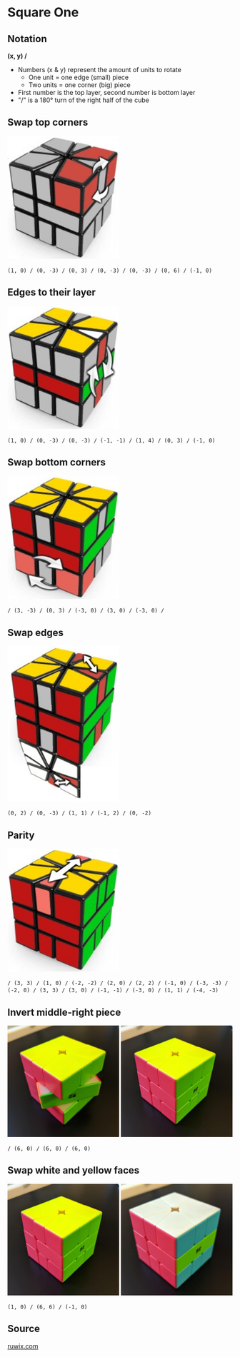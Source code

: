 # Square One

## Notation

**(x, y) /**

- Numbers (x & y) represent the amount of units to rotate
    - One unit = one edge (small) piece
    - Two units = one corner (big) piece 
- First number is the top layer, second number is bottom layer
- "/" is a 180° turn of the right half of the cube

## Swap top corners

<img src="/images/square-one-1.jpg" width="250"/>

    (1, 0) / (0, -3) / (0, 3) / (0, -3) / (0, -3) / (0, 6) / (-1, 0)

## Edges to their layer

<img src="/images/square-one-2.jpg" width="250"/>

    (1, 0) / (0, -3) / (0, -3) / (-1, -1) / (1, 4) / (0, 3) / (-1, 0)

## Swap bottom corners

<img src="/images/square-one-3.jpg" width="250"/>

    / (3, -3) / (0, 3) / (-3, 0) / (3, 0) / (-3, 0) /

## Swap edges

<img src="/images/square-one-4.jpg" width="250"/>

    (0, 2) / (0, -3) / (1, 1) / (-1, 2) / (0, -2)

## Parity

<img src="/images/square-one-5.jpg" width="250"/>

    / (3, 3) / (1, 0) / (-2, -2) / (2, 0) / (2, 2) / (-1, 0) / (-3, -3) / (-2, 0) / (3, 3) / (3, 0) / (-1, -1) / (-3, 0) / (1, 1) / (-4, -3)

## Invert middle-right piece

<div>
    <img src="/images/square-one-inverted-middle.jpeg" width="250"/>
    <img src="/images/square-one-solved.jpeg" width="250"/>
</div>

    / (6, 0) / (6, 0) / (6, 0)

## Swap white and yellow faces

<div>
    <img src="/images/square-one-solved.jpeg" width="250"/>
    <img src="/images/square-one-swapped.jpeg" width="250"/>
</div>

    (1, 0) / (6, 6) / (-1, 0)

## Source

[ruwix.com](https://ruwix.com/twisty-puzzles/square-1-back-to-square-one/)
